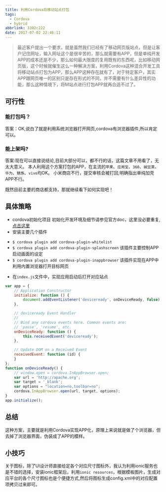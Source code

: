 ```yaml
---
title: 利用Cordova将移动站点打包
tags:
  - Cordova
  - hybrid
abbrlink: 3302c222
date: 2017-07-02 22:46:11
---
```

> 最近客户提出一个要求，就是虽然我们已经有了移动网页版站点，但是让客户记住网址，输入网址这个是很辛苦的，那么就需要有APP，但是单纯开发APP的成本还是不少，那么如何最大限度的复用既有的东西呢，比如移动网页版，这个时候就催生这么一种解决方案，利用Cordova这种混合开发工具将移动站点打包为APP，那么APP这种存在就有了，对于特定客户，其实APP跟网页唯一的区别只是存在形式的不同，并不需要有什么差异性的功能，那么这种情境下，将M站点进行打包APP就再合适不过了。

## 可行性

### 能打包吗？

答案：OK,说白了就是利用系统浏览器打开网页,cordova有浏览器插件,所以肯定可以。

### 能上架吗?

答案:现在可以直接说结论,目前大部分可以，都不行的话，这篇文章不用看了，无太大意义。
本人利用这个方案打包的APP，在主流的`苹果`、`应用宝`、`360`、`豌豆荚`、`华为`、`魅族`、`vivo`均OK。
小米商店不行，提交审核会被打回,明确指出单纯加壳APP不行。

既然目前主要的商店都支持，那就继续看下如何实现吧！

## 具体策略

+ cordova初始化项目
初始化开发环境及细节请参见官方doc，这里没必要重复,[点击这里](https://cordova.apache.org/docs/en/latest/guide/cli/index.html)
+ 安装主要几个插件
 - `$ cordova plugin add cordova-plugin-whitelist`
 - `$ cordova plugin add cordova-plugin-splashscreen`
    该插件主要控制APP启动画面的设定
 - `$ cordova plugin add cordova-plugin-inappbrowser`
    该插件实现在APP中利用内置浏览器打开目标网页
+ 在`index.js`文件中，实现应用启动后打开对应站点
```javascript
var app = {
    // Application Constructor
    initialize: function () {
        document.addEventListener('deviceready', onDeviceReady, false);
    },

    // deviceready Event Handler
    //
    // Bind any cordova events here. Common events are:
    // 'pause', 'resume', etc.
    onDeviceReady: function () {
        this.receivedEvent('deviceready');
    },

    // Update DOM on a Received Event
    receivedEvent: function (id) {
    }
};
function onDeviceReady() {
    // window.open = cordova.InAppBrowser.open;
    var url = 'http://apache.org';
    var target = '_blank';
    var options = "location=no,toolbar=no";
    cordova.InAppBrowser.open(url, target, options);
}
app.initialize();
```
## 总结
这种方案，主要就是利用Cordova实现APP化，原理上来说就是做了个浏览器，但去掉了浏览器界面，伪装成了APP的模样。

## 小技巧
关于图标，除了UI设计师直接给定各个对应尺寸图标外，我认为利用ionic服务也是不错的选择，安装ionic框架后，利用`ionic resources`，根据模板图片，生成对应平台的各个尺寸图标也是个便捷方式,然后将图标生成config.xml中的对应配置项拷贝过来即可。